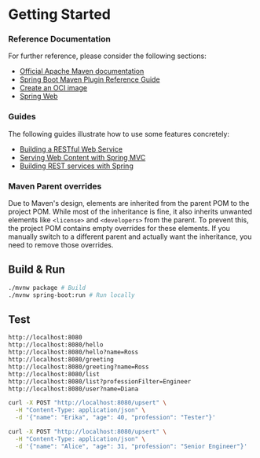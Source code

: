 # Getting Started

### Reference Documentation
For further reference, please consider the following sections:

* [Official Apache Maven documentation](https://maven.apache.org/guides/index.html)
* [Spring Boot Maven Plugin Reference Guide](https://docs.spring.io/spring-boot/3.5.3/maven-plugin)
* [Create an OCI image](https://docs.spring.io/spring-boot/3.5.3/maven-plugin/build-image.html)
* [Spring Web](https://docs.spring.io/spring-boot/3.5.3/reference/web/servlet.html)

### Guides
The following guides illustrate how to use some features concretely:

* [Building a RESTful Web Service](https://spring.io/guides/gs/rest-service/)
* [Serving Web Content with Spring MVC](https://spring.io/guides/gs/serving-web-content/)
* [Building REST services with Spring](https://spring.io/guides/tutorials/rest/)

### Maven Parent overrides

Due to Maven's design, elements are inherited from the parent POM to the project POM.
While most of the inheritance is fine, it also inherits unwanted elements like `<license>` and `<developers>` from the parent.
To prevent this, the project POM contains empty overrides for these elements.
If you manually switch to a different parent and actually want the inheritance, you need to remove those overrides.

## Build & Run

```bash
./mvnw package # Build
./mvnw spring-boot:run # Run locally
```

## Test

```bash
http://localhost:8080
http://localhost:8080/hello
http://localhost:8080/hello?name=Ross
http://localhost:8080/greeting
http://localhost:8080/greeting?name=Ross
http://localhost:8080/list
http://localhost:8080/list?professionFilter=Engineer
http://localhost:8080/user?name=Diana

curl -X POST "http://localhost:8080/upsert" \
  -H "Content-Type: application/json" \
  -d '{"name": "Erika", "age": 40, "profession": "Tester"}'

curl -X POST "http://localhost:8080/upsert" \
  -H "Content-Type: application/json" \
  -d '{"name": "Alice", "age": 31, "profession": "Senior Engineer"}'
```
